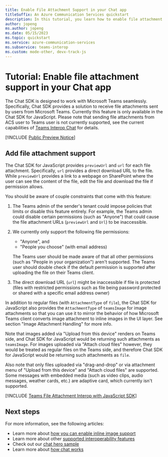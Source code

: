```yaml
---
title: Enable File Attachment Support in your Chat app
titleSuffix: An Azure Communication Services quickstart
description: In this tutorial, you learn how to enable file attachment interoperability with the Azure Communication Chat SDK
author: jopeng
ms.author: jopeng
ms.date: 05/15/2023
ms.topic: quickstart
ms.service: azure-communication-services
ms.subservice: teams-interop
ms.custom: mode-other, devx-track-js
---
```


# Tutorial: Enable file attachment support in your Chat app

The Chat SDK is designed to work with Microsoft Teams seamlessly. Specifically, Chat SDK provides a solution to receive file attachments sent by users from Microsoft Teams. Currently this feature is only available in the Chat SDK for JavaScript. Please note that sending file attachments from ACS user to Teams user is not currently supported, see the current capabilities of [Teams Interop Chat](../../concepts/interop/guest/capabilities.md) for details.

[!INCLUDE [Public Preview Notice](../../includes/public-preview-include.md)]

## Add file attachment support

The Chat SDK for JavaScript provides `previewUrl` and `url` for each file attachment. Specifically, `url` provides a direct download URL to the file. While `previewUrl` provides a link to a webpage on SharePoint where the user can see the content of the file, edit the file and download the file if permission allows. 

You should be aware of couple constraints that come with this feature:

1. The Teams admin of the sender's tenant could impose policies that limits or disable this feature entirely. For example, the Teams admin could disable certain permissions (such as "Anyone") that could cause the file attachment URLs (`previewUrl` and `Url`) to be inaccessible. 
2. We currently only support the following file permissions:
   - "Anyone", and
   - "People you choose" (with email address)

   The Teams user should be made aware of that all other permissions (such as "People in your organization") aren't supported. The Teams user should double check if the default permission is supported after uploading the file on their Teams client. 
3. The direct download URL (`url`) might be inaccessible if file is protected (files with restricted permissions such as file being password protected or shared with a specific email address owner)

In addition to regular files (with `AttachmentType` of `file`), the Chat SDK for JavaScript also provides the `AttachmentType` of `teamsImage` for image attachments so that you can use it to mirror the behavior of how Microsoft Teams client converts image attachment to inline images in the UI layer. See section "Image Attachment Handling" for more info. 

Note that images added via "Upload from this device" renders on Teams side, and Chat SDK for JavaScript would be returning such attachments as `teamsImage`. For images uploaded via "Attach cloud files" however, they would be treated as regular files on the Teams side, and therefore Chat SDK for JavaScript would be returning such attachments as `file`.

Also note that only files uploaded via "drag-and-drop" or via attachment menu of "Upload from this device" and "Attach cloud files" are supported. Some messages with embedded media (such as video clips, audio messages, weather cards, etc.) are adaptive card, which currently isn't supported.

[!INCLUDE [Teams File Attachment Interop with JavaScript SDK](./includes/meeting-interop-features-file-attachment-javascript.md)]

## Next steps

For more information, see the following articles:

- Learn more about [how you can enable inline image support](./meeting-interop-features-inline-image.md)
- Learn more about other [supported interoperability features](../../concepts/interop/guest/capabilities.md)
- Check out our [chat hero sample](../../samples/chat-hero-sample.md)
- Learn more about [how chat works](../../concepts/chat/concepts.md)

